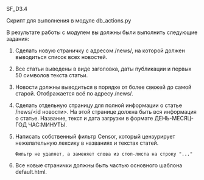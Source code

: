 SF_D3.4

Скрипт для выполнения в модуле db_actions.py

В результате работы с модулем вы должны были выполнить следующие задания:

1. Сделать новую страничку с адресом /news/, на которой должен выводиться список всех новостей.
2. Все cтатьи выведены в виде заголовка, даты публикации и первых 50 символов текста статьи.
3. Новости должны выводиться в порядке от более свежей до самой старой. Отображается всё по адресу /news/.
4. Сделать отдельную страницу для полной информации о статье /news/<id новости>. На этой странице должна быть вся информация о статье. Название, текст и дата загрузки в формате ДЕНЬ-МЕСЯЦ-ГОД ЧАС:МИНУТЫ.
5. Написать собственный фильтр Censor, который цензурирует нежелательную лексику в названиях и текстах статей.
   
   `Фильтр не удаляет, а заменяет слова из стоп-листа на строку "..."`
6. Все новые странички должны быть частью основного шаблона default.html.